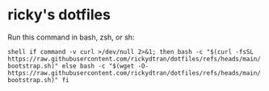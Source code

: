 # ricky's dotfiles

Run this command in bash, zsh, or sh:

``shell
if command -v curl >/dev/null 2>&1; then
    bash -c "$(curl -fsSL https://raw.githubusercontent.com/rickydtran/dotfiles/refs/heads/main/bootstrap.sh)"
else
    bash -c "$(wget -O- https://raw.githubusercontent.com/rickydtran/dotfiles/refs/heads/main/bootstrap.sh)"
fi
``
